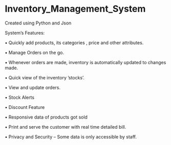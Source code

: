 # Inventory_Management_System

Created using Python and Json

 System’s Features: 
 
• Quickly add products, its categories , price and other attributes.

• Manage Orders on the go. 

• Whenever orders are made, inventory is automatically updated to changes made.

• Quick view of the inventory ’stocks’.

• View and update orders.

• Stock Alerts 

• Discount Feature 

• Responsive data of products got sold

•  Print and serve the customer with real time detailed bill.

• Privacy and Security – Some data is only accessible by staff.
